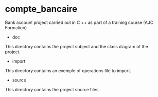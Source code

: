 # compte_bancaire

Bank account project carried out in C ++ as part of a training course (AJC Formation)

* doc

This directory contains the project subject and the class diagram of the project.

* import

This directory contains an exemple of operations file to import.

* source

This directory contains the project source files.


